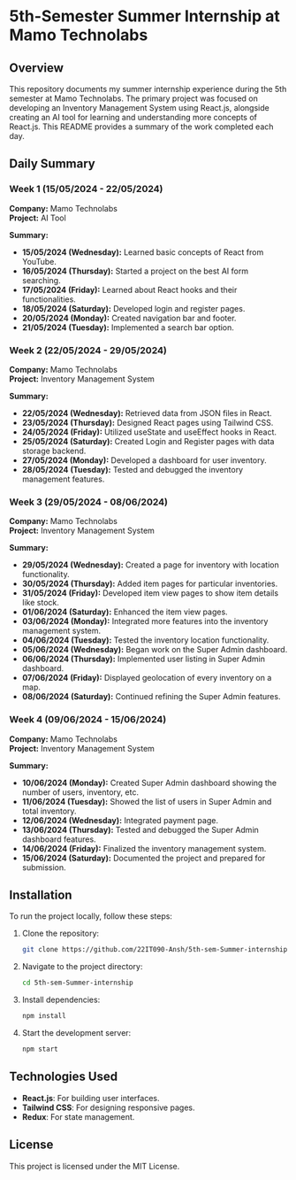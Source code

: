 # 5th-Semester Summer Internship at Mamo Technolabs

## Overview
This repository documents my summer internship experience during the 5th semester at Mamo Technolabs. The primary project was focused on developing an Inventory Management System using React.js, alongside creating an AI tool for learning and understanding more concepts of React.js. This README provides a summary of the work completed each day.

## Daily Summary

### Week 1 (15/05/2024 - 22/05/2024)
**Company:** Mamo Technolabs  
**Project:** AI Tool

**Summary:**
- **15/05/2024 (Wednesday):** Learned basic concepts of React from YouTube.
- **16/05/2024 (Thursday):** Started a project on the best AI form searching.
- **17/05/2024 (Friday):** Learned about React hooks and their functionalities.
- **18/05/2024 (Saturday):** Developed login and register pages.
- **20/05/2024 (Monday):** Created navigation bar and footer.
- **21/05/2024 (Tuesday):** Implemented a search bar option.

### Week 2 (22/05/2024 - 29/05/2024)
**Company:** Mamo Technolabs  
**Project:** Inventory Management System

**Summary:**
- **22/05/2024 (Wednesday):** Retrieved data from JSON files in React.
- **23/05/2024 (Thursday):** Designed React pages using Tailwind CSS.
- **24/05/2024 (Friday):** Utilized useState and useEffect hooks in React.
- **25/05/2024 (Saturday):** Created Login and Register pages with data storage backend.
- **27/05/2024 (Monday):** Developed a dashboard for user inventory.
- **28/05/2024 (Tuesday):** Tested and debugged the inventory management features.

### Week 3 (29/05/2024 - 08/06/2024)
**Company:** Mamo Technolabs  
**Project:** Inventory Management System

**Summary:**
- **29/05/2024 (Wednesday):** Created a page for inventory with location functionality.
- **30/05/2024 (Thursday):** Added item pages for particular inventories.
- **31/05/2024 (Friday):** Developed item view pages to show item details like stock.
- **01/06/2024 (Saturday):** Enhanced the item view pages.
- **03/06/2024 (Monday):** Integrated more features into the inventory management system.
- **04/06/2024 (Tuesday):** Tested the inventory location functionality.
- **05/06/2024 (Wednesday):** Began work on the Super Admin dashboard.
- **06/06/2024 (Thursday):** Implemented user listing in Super Admin dashboard.
- **07/06/2024 (Friday):** Displayed geolocation of every inventory on a map.
- **08/06/2024 (Saturday):** Continued refining the Super Admin features.

### Week 4 (09/06/2024 - 15/06/2024)
**Company:** Mamo Technolabs  
**Project:** Inventory Management System

**Summary:**
- **10/06/2024 (Monday):** Created Super Admin dashboard showing the number of users, inventory, etc.
- **11/06/2024 (Tuesday):** Showed the list of users in Super Admin and total inventory.
- **12/06/2024 (Wednesday):** Integrated payment page.
- **13/06/2024 (Thursday):** Tested and debugged the Super Admin dashboard features.
- **14/06/2024 (Friday):** Finalized the inventory management system.
- **15/06/2024 (Saturday):** Documented the project and prepared for submission.

## Installation
To run the project locally, follow these steps:

1. Clone the repository:
    ```sh
    git clone https://github.com/22IT090-Ansh/5th-sem-Summer-internship.git
    ```

2. Navigate to the project directory:
    ```sh
    cd 5th-sem-Summer-internship
    ```

3. Install dependencies:
    ```sh
    npm install
    ```

4. Start the development server:
    ```sh
    npm start
    ```

## Technologies Used
- **React.js**: For building user interfaces.
- **Tailwind CSS**: For designing responsive pages.
- **Redux**: For state management.

## License
This project is licensed under the MIT License.
